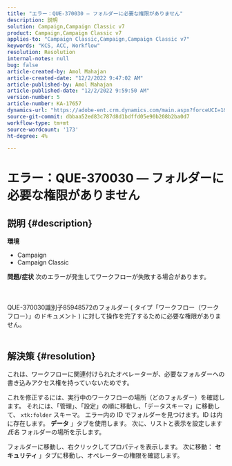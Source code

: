 ```yaml
---
title: "エラー：QUE-370030 — フォルダーに必要な権限がありません"
description: 説明
solution: Campaign,Campaign Classic v7
product: Campaign,Campaign Classic v7
applies-to: "Campaign Classic,Campaign,Campaign Classic v7"
keywords: "KCS, ACC, Workflow"
resolution: Resolution
internal-notes: null
bug: false
article-created-by: Amol Mahajan
article-created-date: "12/2/2022 9:47:02 AM"
article-published-by: Amol Mahajan
article-published-date: "12/2/2022 9:59:50 AM"
version-number: 5
article-number: KA-17657
dynamics-url: "https://adobe-ent.crm.dynamics.com/main.aspx?forceUCI=1&pagetype=entityrecord&etn=knowledgearticle&id=7b57f23f-2672-ed11-9561-6045bd006b4b"
source-git-commit: dbbaa52ed83c787d8d1bdffd05e90b208b2ba0d7
workflow-type: tm+mt
source-wordcount: '173'
ht-degree: 4%

---
```


# エラー：QUE-370030 — フォルダーに必要な権限がありません

## 説明 {#description}

<b>環境</b>
- Campaign
- Campaign Classic



<b>問題/症状</b>
次のエラーが発生してワークフローが失敗する場合があります。
<br><br> <br><br>QUE-370030識別子85948572のフォルダー ( タイプ「ワークフロー（ワークフロー）」のドキュメント ) に対して操作を完了するために必要な権限がありません。
<br> <br>

## 解決策 {#resolution}


これは、ワークフローに関連付けられたオペレーターが、必要なフォルダーへの書き込みアクセス権を持っていないためです。

これを修正するには、実行中のワークフローの場所（どのフォルダー）を確認します。 それには、「管理」、「設定」の順に移動し、「データスキーマ」に移動して、 `xtk:folder` スキーマ。 エラー内の ID でフォルダーを見つけます。ID は内に存在します。 <b>データ</b> 」タブを使用します。 次に、リストと表示を設定します *氏名* フォルダーの場所を示します。

フォルダーに移動し、右クリックしてプロパティを表示します。 次に移動： <b>セキュリティ</b> 」タブに移動し、オペレーターの権限を確認します。
